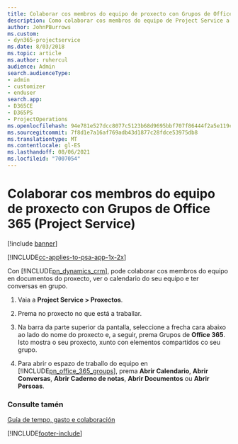 ```yaml
---
title: Colaborar cos membros do equipo de proxecto con Grupos de Office 365
description: Como colaborar cos membros do equipo de Project Service a través dos Grupos de Office 365
author: JohnPBurrows
ms.custom:
- dyn365-projectservice
ms.date: 8/03/2018
ms.topic: article
ms.author: ruhercul
audience: Admin
search.audienceType:
- admin
- customizer
- enduser
search.app:
- D365CE
- D365PS
- ProjectOperations
ms.openlocfilehash: 94e781e527dcc8077c5123b68d9695bbf707f86444f2a5e119c7594ee54e0da7
ms.sourcegitcommit: 7f8d1e7a16af769adb43d1877c28fdce53975db8
ms.translationtype: MT
ms.contentlocale: gl-ES
ms.lasthandoff: 08/06/2021
ms.locfileid: "7007054"
---
```

# <a name="collaborate-with-your-project-team-members-with-office-365-groups-project-service"></a>Colaborar cos membros do equipo de proxecto con Grupos de Office 365 (Project Service)

[!include [banner](../includes/psa-now-project-operations.md)]

[!INCLUDE[cc-applies-to-psa-app-1x-2x](../includes/cc-applies-to-psa-app-1x-2x.md)]

Con [!INCLUDE[pn_dynamics_crm](../includes/pn-dynamics-crm.md)], pode colaborar cos membros do equipo en documentos do proxecto, ver o calendario do seu equipo e ter conversas en grupo.  
  
1. Vaia a **Project Service > Proxectos**.  
  
2. Prema no proxecto no que está a traballar.  
  
3. Na barra da parte superior da pantalla, seleccione a frecha cara abaixo ao lado do nome do proxecto e, a seguir, prema Grupos de **Office 365**. Isto mostra o seu proxecto, xunto con elementos compartidos co seu grupo.  
  
4. Para abrir o espazo de traballo do equipo en [!INCLUDE[pn_office_365_groups](../includes/pn-office-365-groups.md)], prema **Abrir Calendario**, **Abrir Conversas**, **Abrir Caderno de notas**, **Abrir Documentos** ou **Abrir Persoas**.  
  
### <a name="see-also"></a>Consulte tamén  
 [Guía de tempo, gasto e colaboración](../psa/time-expense-collaboration-guide.md)


[!INCLUDE[footer-include](../includes/footer-banner.md)]